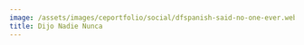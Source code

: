 ```yaml
---
image: /assets/images/ceportfolio/social/dfspanish-said-no-one-ever.webp
title: Dijo Nadie Nunca
---
```

